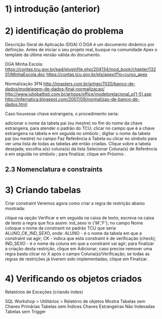 
# 1) introdução (anterior)

# 2) identificação do problema

Descrição Geral de Aplicação (DGA)
O DGA é um documento dinâmico por definição. Antes de iniciar o seu projeto real, busque na comunidade Apex o template da última versão válida do documento.

DGA Minha Escola: https://contas.tcu.gov.br/ead/pluginfile.php/204134/mod_book/chapter/13201/MinhaEscola.doc
https://contas.tcu.gov.br/pls/apex/f?p=curso_apex


Normalização 3FN
http://imasters.com.br/artigo/7020/banco-de-dados/modelagem-de-dados-final-normalizacao/
http://www.juliobattisti.com.br/artigos/office/modelorelacional_p[1-5].asp
http://infernatica.blogspot.com/2007/09/normalizao-de-banco-de-dados.html



Caso houvesse chave estrangeira, o procedimento seria:

adicionar o nome da tabela pai (ou mestre) no fim do nome da chave estrangeira, para atender o padrão do TCU;
clicar no campo que é a chave estrangeira na tabela e em seguida no símbolo ;
digitar o nome da tabela pai (ou mestre) no campo Faz Referência à Tabela ou clicar no símbolo  para ver uma lista de todas as tabelas até então criadas. Clique sobre a tabela desejada;
escolha a(s) coluna(s) da lista Selecionar Coluna(s) de Referência e em seguida no símbolo ;
para finalizar, clique em Próximo .

## 2.3 Nomenclatura e constraints



# 3) Criando tabelas

Criar constraint
Veremos agora como criar a regra de restrição abaixo mostrada:

clique na opção Verificar e em seguida na caixa de texto;
escreva na caixa de texto a regra que fica assim: ind_sexo in ('M','F');
no campo Nome coloque o nome da constraint no padrão TCU que seria ALUNO_CK_IND_SEXO, onde:
ALUNO - é o nome da tabela em que a constraint vai agir;
CK - indica que esta constraint é de verificação (check);
IND_SEXO - é o nome da coluna em que a constraint vai agir;
para finalizar a criação desta restrição, clique em Adicionar;
caso precise remover uma regra basta clicar no X após o campo Coluna(s)/Verificação;
se todas as regras de restrições já tiverem sido implementadas, clique em Finalizar.



# 4) Verificando os objetos criados

Relatórios de Exceções (criando index)

SQL Workshop > Utilitários > Relatório de objetos
Mostra
Tabelas sem Chaves Primárias
Tabelas sem Índices
Chaves Estrangeiras Não Indexadas
Tabelas sem Trigger

